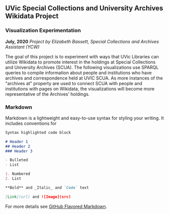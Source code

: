 ## UVic Special Collections and University Archives Wikidata Project
### Visualization Experimentation

**July, 2020**
_Project by Elizabeth Bassett, Special Collections and Archives Assistant (YCW)_

The goal of this project is to experiment with ways that UVic Libraries can utilize Wikidata to promote interest in the holdings at Special Collections and University Archives (SCUA). The following visualizations use SPARQL queries to compile information about people and institutions who have archives and correspondence held at UVIC SCUA. As more instances of the "archives at" property are used to connect SCUA with people and institutions with pages on Wikidata, the visualizations will become more representative of the Archives' holdings.


### Markdown

Markdown is a lightweight and easy-to-use syntax for styling your writing. It includes conventions for

```markdown
Syntax highlighted code block

# Header 1
## Header 2
### Header 3

- Bulleted
- List

1. Numbered
2. List

**Bold** and _Italic_ and `Code` text

[Link](url) and ![Image](src)
```

For more details see [GitHub Flavored Markdown](https://guides.github.com/features/mastering-markdown/).


